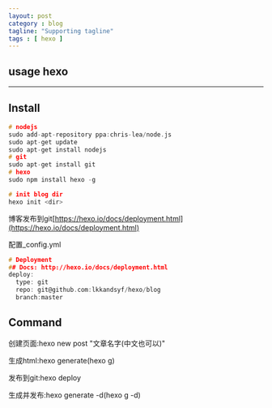 ```yaml
---
layout: post
category : blog
tagline: "Supporting tagline"
tags : [ hexo ]
---
```

usage hexo
---
<!--more-->
---
## Install

```C
# nodejs
sudo add-apt-repository ppa:chris-lea/node.js
sudo apt-get update
sudo apt-get install nodejs
# git
sudo apt-get install git
# hexo
sudo npm install hexo -g

# init blog dir
hexo init <dir>

```

博客发布到git[https://hexo.io/docs/deployment.html](https://hexo.io/docs/deployment.html)


配置\_config.yml

```C
# Deployment
## Docs: http://hexo.io/docs/deployment.html
deploy:
  type: git
  repo: git@github.com:lkkandsyf/hexo/blog
  branch:master
```

## Command

创建页面:hexo new post "文章名字(中文也可以)"

生成html:hexo generate(hexo g)

发布到git:hexo deploy

生成并发布:hexo generate -d(hexo g -d)




